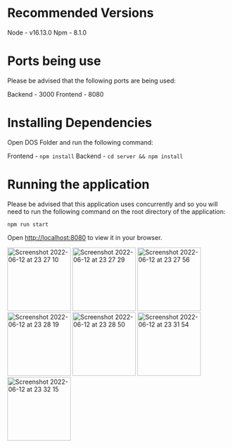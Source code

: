 # Recommended Versions

Node  -  v16.13.0
Npm   -  8.1.0

# Ports being use

Please be advised that the following ports are being used:

Backend - 3000
Frontend - 8080


# Installing Dependencies

Open DOS Folder and run the following command:

Frontend - `npm install`
Backend -  `cd server && npm install`


# Running the application

Please be advised that this application uses concurrently and so you will need to run the following command on the root directory of the application:

`npm run start`

Open [http://localhost:8080](http://localhost:8080) to view it in your browser.


<img width="144" alt="Screenshot 2022-06-12 at 23 27 10" src="https://user-images.githubusercontent.com/43060555/173254457-62be3af3-cb9b-4400-8bc7-689c80cacc67.png">

<img width="144" alt="Screenshot 2022-06-12 at 23 27 29" src="https://user-images.githubusercontent.com/43060555/173254462-9d6210c3-a3c5-4067-b199-ccb8917a21c4.png">

<img width="144" alt="Screenshot 2022-06-12 at 23 27 56" src="https://user-images.githubusercontent.com/43060555/173254464-efd1ce5f-b1bb-4877-b00c-b9c67c0901c1.png">

<img width="144" alt="Screenshot 2022-06-12 at 23 28 19" src="https://user-images.githubusercontent.com/43060555/173254465-21ef3ae0-7f12-4ee2-946a-5a5438e75739.png">

<img width="144" alt="Screenshot 2022-06-12 at 23 28 50" src="https://user-images.githubusercontent.com/43060555/173254467-e1ab4b0b-a4ec-4b56-8ed2-5de9d73550c0.png">

<img width="144" alt="Screenshot 2022-06-12 at 23 31 54" src="https://user-images.githubusercontent.com/43060555/173254545-8942b6af-a10c-4436-b90a-43024e648498.png">

<img width="144" alt="Screenshot 2022-06-12 at 23 32 15" src="https://user-images.githubusercontent.com/43060555/173254555-4d0457aa-a149-4e62-8abc-802b43f74304.png">


